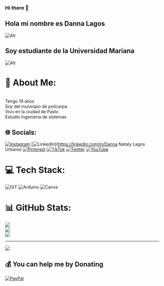 ### Hi there 👋
## Hola mi nombre es Danna Lagos
![Alt](https://cdn-icons-png.flaticon.com/512/2335/2335153.png)


## Soy estudiante de la Universidad Mariana
	
![Alt](https://encrypted-tbn0.gstatic.com/images?q=tbn:ANd9GcRwWvgyjZrctBfeVO3vROFkfri55yjXuH8_WhtasDtCyyXAYSlcoHGFfRTzbhnq0B7fQBY&usqp=CAU)

# 💫 About Me:
<br>Tengo 19 años<br>Soy del municipio de policarpa<br>Vivo en la ciudad de Pasto<br>Estudio ingenieria de sistemas <br>


## 🌐 Socials:
[![Instagram](https://img.shields.io/badge/Instagram-%23E4405F.svg?logo=Instagram&logoColor=white)](https://instagram.com/DannaLagos) [![LinkedIn](https://img.shields.io/badge/LinkedIn-%230077B5.svg?logo=linkedin&logoColor=white)](https://linkedin.com/in/Danna Nataly Lagos Urbano) [![Pinterest](https://img.shields.io/badge/Pinterest-%23E60023.svg?logo=Pinterest&logoColor=white)](https://pinterest.com/DannaLagos) [![TikTok](https://img.shields.io/badge/TikTok-%23000000.svg?logo=TikTok&logoColor=white)](https://tiktok.com/@DannaLagos) [![Twitter](https://img.shields.io/badge/Twitter-%231DA1F2.svg?logo=Twitter&logoColor=white)](https://twitter.com/DannaLagos) [![YouTube](https://img.shields.io/badge/YouTube-%23FF0000.svg?logo=YouTube&logoColor=white)](https://youtube.com/@DannaLagos) 

# 💻 Tech Stack:
![GIT](https://img.shields.io/badge/Git-fc6d26?style=for-the-badge&logo=git&logoColor=white) ![Arduino](https://img.shields.io/badge/-Arduino-00979D?style=for-the-badge&logo=Arduino&logoColor=white) ![Canva](https://img.shields.io/badge/Canva-%2300C4CC.svg?style=for-the-badge&logo=Canva&logoColor=white)
# 📊 GitHub Stats:
![](https://github-readme-stats.vercel.app/api?username=DannaLagos&theme=dark&hide_border=false&include_all_commits=false&count_private=true)<br/>
![](https://github-readme-streak-stats.herokuapp.com/?user=DannaLagos&theme=dark&hide_border=false)<br/>
![](https://github-readme-stats.vercel.app/api/top-langs/?username=DannaLagos&theme=dark&hide_border=false&include_all_commits=false&count_private=true&layout=compact)

---
[![](https://visitcount.itsvg.in/api?id=DannaLagos&icon=0&color=0)](https://visitcount.itsvg.in)

  ## 💰 You can help me by Donating
  [![PayPal](https://img.shields.io/badge/PayPal-00457C?style=for-the-badge&logo=paypal&logoColor=white)](https://paypal.me/DannaLagos) 

  
<!-- Proudly created with GPRM ( https://gprm.itsvg.in ) -->
<!--
**DannaLagos/DannaLagos** is a ✨ _special_ ✨ repository because its `README.md` (this file) appears on your GitHub profile.

Here are some ideas to get you started:

- 🔭 I’m currently working on ...
- 🌱 I’m currently learning ...
- 👯 I’m looking to collaborate on ...
- 🤔 I’m looking for help with ...
- 💬 Ask me about ...
- 📫 How to reach me: ...
- 😄 Pronouns: ...
- ⚡ Fun fact: ...
-->
